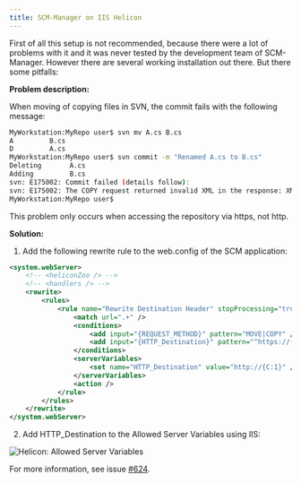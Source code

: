 ```yaml
---
title: SCM-Manager on IIS Helicon
---
```

First of all this setup is not recommended, because there were a lot of problems with it and it was never tested by the development team of SCM-Manager. However there are several working installation out there. But there some pitfalls:

**Problem description:**

When moving of copying files in SVN, the commit fails with the following message:

```bash
MyWorkstation:MyRepo user$ svn mv A.cs B.cs
A         B.cs
D         A.cs
MyWorkstation:MyRepo user$ svn commit -m "Renamed A.cs to B.cs"
Deleting       A.cs
Adding         B.cs
svn: E175002: Commit failed (details follow):
svn: E175002: The COPY request returned invalid XML in the response: XML parse error at line 1: no element found (/svn/MyRepo/!svn/bc/4/A.cs)
MyWorkstation:MyRepo user$ 

```

This problem only occurs when accessing the repository via https, not http.

**Solution:**

1. Add the following rewrite rule to the web.config of the SCM application:

```xml
<system.webServer>
    <!-- <heliconZoo /> -->
    <!-- <handlers /> -->
    <rewrite>
        <rules>
            <rule name="Rewrite Destination Header" stopProcessing="true">
                <match url=".+" />
                <conditions>
                    <add input="{REQUEST_METHOD}" pattern="MOVE|COPY" />
                    <add input="{HTTP_Destination}" pattern="^https://(.+)$" />
                </conditions>
                <serverVariables>
                    <set name="HTTP_Destination" value="http://{C:1}" />
                </serverVariables>
                <action />
            </rule>
        </rules>
    </rewrite>
</system.webServer>
```

2. Add HTTP_Destination to the Allowed Server Variables using IIS:

![Helicon: Allowed Server Variables](en/screenshots/helicon-server-vars.png)

For more information, see issue [#624](https://bitbucket.org/sdorra/scm-manager/issue/624/svn-400-bad-request-on-copy-or-move-when).
